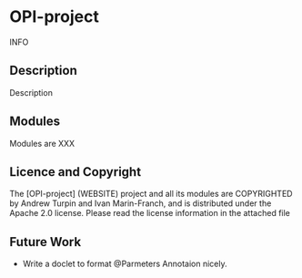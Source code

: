 # OPI-project

INFO

## Description

Description

## Modules

Modules are XXX

## Licence and Copyright

The [OPI-project] (WEBSITE) project and all its modules are COPYRIGHTED by Andrew Turpin and Ivan Marin-Franch, and is distributed under the Apache 2.0 license. Please read the license information in the attached file

## Future Work
* Write a doclet to format @Parmeters Annotaion nicely.
